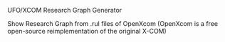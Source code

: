 UFO/XCOM Research Graph Generator

Show Research Graph from .rul files of OpenXcom (OpenXcom is a free open-source reimplementation of the original X-COM)


